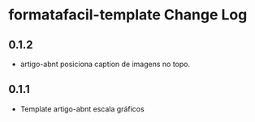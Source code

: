# formatafacil-template Change Log

## 0.1.2

- artigo-abnt posiciona caption de imagens no topo.


## 0.1.1

- Template artigo-abnt escala gráficos
